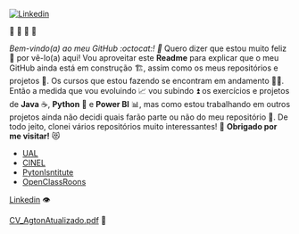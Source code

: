  [![Linkedin](https://user-images.githubusercontent.com/82783144/121920892-60bc2780-cd30-11eb-8cc7-de419c2f990c.jpg)](https://www.linkedin.com/in/agtonclemente/)
   
   💓 💓 💓 💓

*Bem-vindo(a) ao meu GitHub :octocat:! 🤗* Quero dizer que estou muito feliz 🥳 por vê-lo(a) aqui! Vou aproveitar este **Readme** para explicar que o meu GitHub ainda está em construção 🏗️, assim como os meus repositórios e projetos 📂. Os cursos que estou fazendo se encontram em andamento 🚶‍♂️. Então a medida que vou evoluindo 📈 vou subindo ⏫ os exercícios e projetos de **Java** ☕, **Python** 🐍 e **Power BI** 📊, mas como estou trabalhando em outros projetos ainda não decidi quais farão parte ou não do meu repositório 🤔. De todo jeito, clonei vários repositórios muito interessantes! 👀
**Obrigado por me visitar!** 😻

* [UAL](https://autonoma.pt/) 
* [CINEL](https://www.cinel.pt/appv2/)  
* [PytonIsntitute](https://pythoninstitute.org/)  
* [OpenClassRoons](https://openclassrooms.com/en/)  

[Linkedin](https://www.linkedin.com/in/agtonclemente/) 👁️

[CV_AgtonAtualizado.pdf](https://github.com/agtonclemente/agtonclemente/files/6773116/CV_AgtonAtualizado.pdf) 🤙



